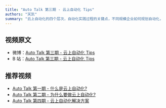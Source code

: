 ```yaml
---
title: "Auto Talk 第三期 - 云上自动化 Tips"
authors: "天凯"
summary: "云上自动化的四个层次，自动化实践过程的关键点，不同规模企业如何规划自动化，自动化时间过程中的角色责任，自动化实践过程中的工作流程。"
---
```


## 视频原文
- 微博：[Auto Talk 第三期 - 云上自动化 Tips](https://weibo.com/u/1939498534?tabtype=newVideo&layerid=4957414480940353)
- B 站：[Auto Talk 第三期 - 云上自动化 Tips](https://www.bilibili.com/video/BV15N4y1y7DE)

## 推荐视频
- [Auto Talk 第一期 - 什么是云上自动化?](101-autotalk01-what-is-cloud-automation.markdown)
- [Auto Talk 第二期 - 为什么要做云上自动化? ](101-autotalk02-why-needs-cloud-automation.markdown)
- [Auto Talk 第四期 - 云上自动化解决方案](101-autotalk04-cloud-automation-solution.markdown)